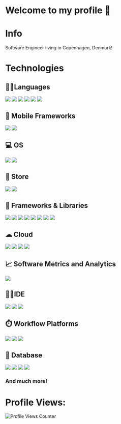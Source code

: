 # Welcome to my profile 👋

# Info

Software Engineer living in Copenhagen, Denmark!

# Technologies

## 👨‍💻Languages
<img src="https://img.shields.io/badge/Kotlin-B125EA?style=for-the-badge&logo=kotlin&logoColor=white" /> <img src="https://img.shields.io/badge/java-%23ED8B00.svg?&style=for-the-badge&logo=java&logoColor=white"/> <img src="https://img.shields.io/badge/javascript%20-%23323330.svg?&style=for-the-badge&logo=javascript&logoColor=%23F7DF1E"/> <img src="https://img.shields.io/badge/TypeScript-007ACC?style=for-the-badge&logo=typescript&logoColor=white" /> <img src="https://img.shields.io/badge/python%20-%2314354C.svg?&style=for-the-badge&logo=python&logoColor=white"/> <img src="https://img.shields.io/badge/c%23%20-%23239120.svg?&style=for-the-badge&logo=c-sharp&logoColor=white"/>

## 📱 Mobile Frameworks
<img src="https://img.shields.io/badge/Jetpack%20Compose-4285F4?style=for-the-badge&logo=Jetpack%20Compose&logoColor=white" /> <img src="https://img.shields.io/badge/React_Native-20232A?style=for-the-badge&logo=react&logoColor=61DAFB" />

## 💻 OS
<img src="https://img.shields.io/badge/Android-3DDC84?style=for-the-badge&logo=android&logoColor=white" /> <img src="https://img.shields.io/badge/iOS-000000?style=for-the-badge&logo=ios&logoColor=white" />

## 🛒 Store
<img src="https://img.shields.io/badge/Google_Play-414141?style=for-the-badge&logo=google-play&logoColor=white" /> <img src="https://img.shields.io/badge/App_Store-0D96F6?style=for-the-badge&logo=app-store&logoColor=white" />

## 🚀 Frameworks & Libraries
<img src="https://img.shields.io/badge/React-20232A?style=for-the-badge&logo=react&logoColor=61DAFB" /> <img src="https://img.shields.io/badge/gradle-02303A?style=for-the-badge&logo=gradle&logoColor=white" /> <img src="https://img.shields.io/badge/Redux-593D88?style=for-the-badge&logo=redux&logoColor=white" /> <img src="https://img.shields.io/badge/Redux%20saga-86D46B?style=for-the-badge&logo=redux%20saga&logoColor=999999" /> <img src="https://img.shields.io/badge/node.js%20-%2343853D.svg?&style=for-the-badge&logo=node.js&logoColor=white"/> <img src="https://img.shields.io/badge/docker%20-%230db7ed.svg?&style=for-the-badge&logo=docker&logoColor=white"/> <img src="https://img.shields.io/badge/Junit5-25A162?style=for-the-badge&logo=junit5&logoColor=white" /> <img src="https://img.shields.io/badge/Jest-C21325?style=for-the-badge&logo=jest&logoColor=white" />

## ☁ Cloud
<img src="https://img.shields.io/badge/circleci-343434?style=for-the-badge&logo=circleci&logoColor=white" /> <img src="https://img.shields.io/badge/Amazon_AWS-FF9900?style=for-the-badge&logo=amazonaws&logoColor=white"/> <img src="https://img.shields.io/badge/Heroku-430098?style=for-the-badge&logo=heroku&logoColor=white" /> <img src="https://img.shields.io/badge/DigitalOcean-%230167ff.svg?&style=for-the-badge&logo=digitalOcean&logoColor=white"/>

## 📈 Software Metrics and Analytics
<img src="https://img.shields.io/badge/New Relic-1CE783?style=for-the-badge&logo=newrelic&logoColor=white" />

## 👨‍💻IDE
<img src="https://img.shields.io/badge/Android_Studio-3DDC84?style=for-the-badge&logo=android-studio&logoColor=white" /> <img src="https://img.shields.io/badge/Xcode-007ACC?style=for-the-badge&logo=Xcode&logoColor=white" /> <img src="https://img.shields.io/badge/VSCode-0078D4?style=for-the-badge&logo=visual%20studio%20code&logoColor=white" />

## ⏱️ Workflow Platforms
<img src="https://img.shields.io/badge/Sentry-black?style=for-the-badge&logo=Sentry&logoColor=#362D59" /> <img src="https://img.shields.io/badge/Crowdin-2E3340.svg?style=for-the-badge&logo=Crowdin&logoColor=white" /> <img src="https://img.shields.io/badge/Github%20Actions-282a2e?style=for-the-badge&logo=githubactions&logoColor=367cfe"/>

## 💾 Database
<img src="https://img.shields.io/badge/mysql-%2300f.svg?&style=for-the-badge&logo=mysql&logoColor=white"/> <img src ="https://img.shields.io/badge/postgres-%23316192.svg?&style=for-the-badge&logo=postgresql&logoColor=white"/> <img src ="https://img.shields.io/badge/MongoDB-%234ea94b.svg?&style=for-the-badge&logo=mongodb&logoColor=white"/> <img src="https://img.shields.io/badge/Microsoft%20SQL%20Server-CC2927?style=for-the-badge&logo=microsoft%20sql%20server&logoColor=white" />

[](https://github.com/alexandresanlim/Badges4-README.md-Profile)

### And much more!

# Profile Views:

![Profile Views Counter](https://profile-counter.glitch.me/grem848/count.svg)
